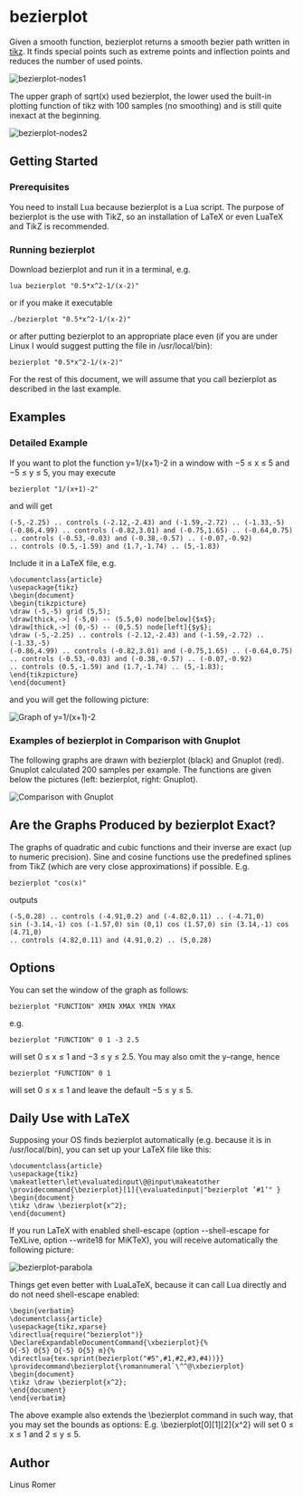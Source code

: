 # bezierplot
Given a smooth function, bezierplot returns a smooth bezier path written in [tikz](https://www.ctan.org/pkg/pgf). It finds special
points such as extreme points and inflection points and reduces the number of used points.

![bezierplot-nodes1](https://user-images.githubusercontent.com/11213578/37959146-bc034794-31b2-11e8-8f90-5726c42cf6c9.png)

The upper graph of sqrt(x) used bezierplot, the lower used the built-in
plotting function of tikz with 100 samples (no smoothing) and is still
quite inexact at the beginning.

![bezierplot-nodes2](https://user-images.githubusercontent.com/11213578/37959147-bc2429fa-31b2-11e8-82ae-a988700cd7f0.png)

## Getting Started

### Prerequisites

You need to install Lua because bezierplot is a Lua script. The purpose of bezierplot is the
use with TikZ, so an installation of LaTeX or even LuaTeX and TikZ is recommended.

### Running bezierplot

Download bezierplot and run it in a terminal, e.g.

```
lua bezierplot "0.5*x^2-1/(x-2)"
```

or if you make it executable


```
./bezierplot "0.5*x^2-1/(x-2)"
```

or after putting bezierplot to an appropriate place even (if you are under Linux I would suggest
putting the file in /usr/local/bin):

```
bezierplot "0.5*x^2-1/(x-2)"
```

For the rest of this document, we will assume that you call bezierplot as described in the last
example. 

## Examples
### Detailed Example
If you want to plot the function y=1/(x+1)-2
in a window with −5 ≤ x ≤ 5 and −5 ≤ y ≤ 5, you may execute
```
bezierplot "1/(x+1)-2"
```
and will get
```
(-5,-2.25) .. controls (-2.12,-2.43) and (-1.59,-2.72) .. (-1.33,-5)
(-0.86,4.99) .. controls (-0.82,3.01) and (-0.75,1.65) .. (-0.64,0.75)
.. controls (-0.53,-0.03) and (-0.38,-0.57) .. (-0.07,-0.92)
.. controls (0.5,-1.59) and (1.7,-1.74) .. (5,-1.83)
```
Include it in a LaTeX file, e.g.
```
\documentclass{article}
\usepackage{tikz}
\begin{document}
\begin{tikzpicture}
\draw (-5,-5) grid (5,5);
\draw[thick,->] (-5,0) -- (5.5,0) node[below]{$x$};
\draw[thick,->] (0,-5) -- (0,5.5) node[left]{$y$};
\draw (-5,-2.25) .. controls (-2.12,-2.43) and (-1.59,-2.72) .. (-1.33,-5)
(-0.86,4.99) .. controls (-0.82,3.01) and (-0.75,1.65) .. (-0.64,0.75)
.. controls (-0.53,-0.03) and (-0.38,-0.57) .. (-0.07,-0.92)
.. controls (0.5,-1.59) and (1.7,-1.74) .. (5,-1.83);
\end{tikzpicture}
\end{document}
```
and you will get the following picture:

![Graph of y=1/(x+1)-2](https://user-images.githubusercontent.com/11213578/37959144-bbe24bf2-31b2-11e8-9ac6-57d8bad63fbf.png)

### Examples of bezierplot in Comparison with Gnuplot

The following graphs are drawn with bezierplot (black) and Gnuplot (red). Gnuplot calculated
200 samples per example. The functions are given below the pictures (left: bezierplot, right:
Gnuplot).

![Comparison with Gnuplot](https://user-images.githubusercontent.com/11213578/37959143-bbc51906-31b2-11e8-8f6a-3f5675e87de2.png)

## Are the Graphs Produced by bezierplot Exact?
The graphs of quadratic and cubic functions and their inverse are exact (up to numeric precision).
Sine and cosine functions use the predefined splines from TikZ (which are very close approximations) if possible. E.g.
```
bezierplot "cos(x)"
```
outputs
```
(-5,0.28) .. controls (-4.91,0.2) and (-4.82,0.11) .. (-4.71,0)
sin (-3.14,-1) cos (-1.57,0) sin (0,1) cos (1.57,0) sin (3.14,-1) cos (4.71,0)
.. controls (4.82,0.11) and (4.91,0.2) .. (5,0.28)
```
## Options
You can set the window of the graph as follows:
```
bezierplot "FUNCTION" XMIN XMAX YMIN YMAX
```
e.g.
```
bezierplot "FUNCTION" 0 1 -3 2.5
```
will set 0 ≤ x ≤ 1 and −3 ≤ y ≤ 2.5. You may also omit the y–range, hence
```
bezierplot "FUNCTION" 0 1
```
will set 0 ≤ x ≤ 1 and leave the default −5 ≤ y ≤ 5.

## Daily Use with LaTeX
Supposing your OS finds bezierplot automatically (e.g. because it is in /usr/local/bin), you
can set up your LaTeX file like this:
```
\documentclass{article}
\usepackage{tikz}
\makeatletter\let\evaluatedinput\@@input\makeatother
\providecommand{\bezierplot}[1]{\evaluatedinput|"bezierplot ’#1’" }
\begin{document}
\tikz \draw \bezierplot{x^2};
\end{document}
```
If you run LaTeX with enabled shell-escape (option --shell-escape for TeXLive, option --write18
for MiKTeX), you will receive automatically the following picture:

![bezierplot-parabola](https://user-images.githubusercontent.com/11213578/37959148-bc4239c2-31b2-11e8-91c5-59ee712e9fe7.png)

Things get even better with LuaLaTeX, because it can call Lua directly and do not need shell-escape
enabled:
```
\begin{verbatim}
\documentclass{article}
\usepackage{tikz,xparse}
\directlua{require("bezierplot")}
\DeclareExpandableDocumentCommand{\xbezierplot}{%
O{-5} O{5} O{-5} O{5} m}{%
\directlua{tex.sprint(bezierplot("#5",#1,#2,#3,#4))}}
\providecommand\bezierplot{\romannumeral`\^^@\xbezierplot}
\begin{document}
\tikz \draw \bezierplot{x^2};
\end{document}
\end{verbatim}
```
The above example also extends the \bezierplot command in such way, that
you may set the bounds as options: E.g. \bezierplot[0][1][2]{x^2} will set
0 ≤ x ≤ 1 and 2 ≤ y ≤ 5.

## Author

Linus Romer

